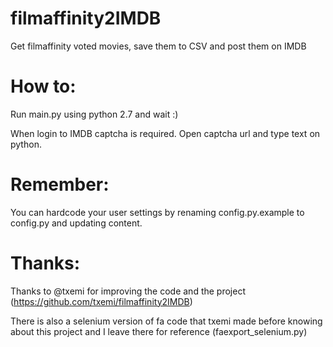 # filmaffinity2IMDB
Get filmaffinity voted movies, save them to CSV and post them on IMDB

# How to:
Run main.py using python 2.7 and wait :)

When login to IMDB captcha is required. Open captcha url and type text on python.

# Remember:
You can hardcode your user settings by renaming config.py.example to config.py and updating content.

# Thanks:
Thanks to @txemi for improving the code and the project
(https://github.com/txemi/filmaffinity2IMDB)

There is also a selenium version of fa code that txemi made before knowing about this project and I leave there for reference (faexport_selenium.py)
